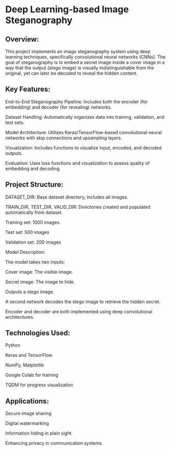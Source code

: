 # Deep Learning-based Image Steganography

## Overview:

This project implements an image steganography system using deep learning techniques, specifically convolutional neural networks (CNNs). The goal of steganography is to embed a secret image inside a cover image in a way that the output (stego image) is visually indistinguishable from the original, yet can later be decoded to reveal the hidden content.

## Key Features:

End-to-End Steganography Pipeline: Includes both the encoder (for embedding) and decoder (for revealing) networks.

Dataset Handling: Automatically organizes data into training, validation, and test sets.

Model Architecture: Utilizes Keras/TensorFlow-based convolutional neural networks with skip connections and upsampling layers.

Visualization: Includes functions to visualize input, encoded, and decoded outputs.

Evaluation: Uses loss functions and visualization to assess quality of embedding and decoding.

## Project Structure:

DATASET_DIR: Base dataset directory, includes all images.

TRAIN_DIR, TEST_DIR, VALID_DIR: Directories created and populated automatically from dataset.

Training set: 1000 images

Test set: 500 images

Validation set: 200 images

Model Description:

The model takes two inputs:

Cover image: The visible image.

Secret image: The image to hide.

Outputs a stego image.

A second network decodes the stego image to retrieve the hidden secret.

Encoder and decoder are both implemented using deep convolutional architectures.

## Technologies Used:

Python

Keras and TensorFlow

NumPy, Matplotlib

Google Colab for training

TQDM for progress visualization

## Applications:

Secure image sharing

Digital watermarking

Information hiding in plain sight

Enhancing privacy in communication systems
